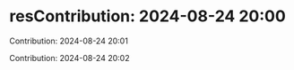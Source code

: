 # resContribution: 2024-08-24 20:00

Contribution: 2024-08-24 20:01

Contribution: 2024-08-24 20:02

